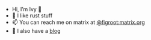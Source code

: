 - Hi, I’m Ivy 🌱
- 🦀 I like rust stuff
- 📫 You can reach me on matrix at [@figroot:matrix.org](https://matrix.to/#/@figroot:matrix.org)
- 📄 I also have a [blog](https://ivytime.gay)

<!---
uberfig/uberfig is a ✨ special ✨ repository because its `README.md` (this file) appears on your GitHub profile.
You can click the Preview link to take a look at your changes.
--->
